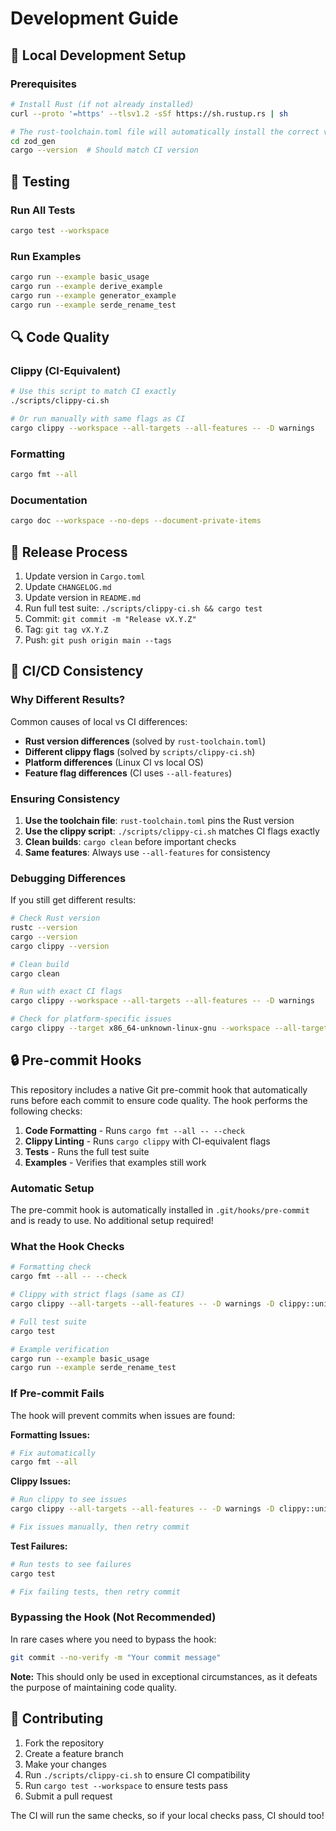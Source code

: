 # Development Guide

## 🔧 Local Development Setup

### Prerequisites

```bash
# Install Rust (if not already installed)
curl --proto '=https' --tlsv1.2 -sSf https://sh.rustup.rs | sh

# The rust-toolchain.toml file will automatically install the correct version
cd zod_gen
cargo --version  # Should match CI version
```

## 🧪 Testing

### Run All Tests
```bash
cargo test --workspace
```

### Run Examples
```bash
cargo run --example basic_usage
cargo run --example derive_example
cargo run --example generator_example
cargo run --example serde_rename_test
```

## 🔍 Code Quality

### Clippy (CI-Equivalent)
```bash
# Use this script to match CI exactly
./scripts/clippy-ci.sh

# Or run manually with same flags as CI
cargo clippy --workspace --all-targets --all-features -- -D warnings
```

### Formatting
```bash
cargo fmt --all
```

### Documentation
```bash
cargo doc --workspace --no-deps --document-private-items
```

## 🚀 Release Process

1. Update version in `Cargo.toml`
2. Update `CHANGELOG.md`
3. Update version in `README.md`
4. Run full test suite: `./scripts/clippy-ci.sh && cargo test`
5. Commit: `git commit -m "Release vX.Y.Z"`
6. Tag: `git tag vX.Y.Z`
7. Push: `git push origin main --tags`

## 🔄 CI/CD Consistency

### Why Different Results?

Common causes of local vs CI differences:
- **Rust version differences** (solved by `rust-toolchain.toml`)
- **Different clippy flags** (solved by `scripts/clippy-ci.sh`)
- **Platform differences** (Linux CI vs local OS)
- **Feature flag differences** (CI uses `--all-features`)

### Ensuring Consistency

1. **Use the toolchain file**: `rust-toolchain.toml` pins the Rust version
2. **Use the clippy script**: `./scripts/clippy-ci.sh` matches CI flags exactly
3. **Clean builds**: `cargo clean` before important checks
4. **Same features**: Always use `--all-features` for consistency

### Debugging Differences

If you still get different results:

```bash
# Check Rust version
rustc --version
cargo --version
cargo clippy --version

# Clean build
cargo clean

# Run with exact CI flags
cargo clippy --workspace --all-targets --all-features -- -D warnings

# Check for platform-specific issues
cargo clippy --target x86_64-unknown-linux-gnu --workspace --all-targets --all-features -- -D warnings
```

## 🔒 Pre-commit Hooks

This repository includes a native Git pre-commit hook that automatically runs before each commit to ensure code quality. The hook performs the following checks:

1. **Code Formatting** - Runs `cargo fmt --all -- --check`
2. **Clippy Linting** - Runs `cargo clippy` with CI-equivalent flags
3. **Tests** - Runs the full test suite
4. **Examples** - Verifies that examples still work

### Automatic Setup

The pre-commit hook is automatically installed in `.git/hooks/pre-commit` and is ready to use. No additional setup required!

### What the Hook Checks

```bash
# Formatting check
cargo fmt --all -- --check

# Clippy with strict flags (same as CI)
cargo clippy --all-targets --all-features -- -D warnings -D clippy::uninlined-format-args

# Full test suite
cargo test

# Example verification
cargo run --example basic_usage
cargo run --example serde_rename_test
```

### If Pre-commit Fails

The hook will prevent commits when issues are found:

**Formatting Issues:**
```bash
# Fix automatically
cargo fmt --all
```

**Clippy Issues:**
```bash
# Run clippy to see issues
cargo clippy --all-targets --all-features -- -D warnings -D clippy::uninlined-format-args

# Fix issues manually, then retry commit
```

**Test Failures:**
```bash
# Run tests to see failures
cargo test

# Fix failing tests, then retry commit
```

### Bypassing the Hook (Not Recommended)

In rare cases where you need to bypass the hook:

```bash
git commit --no-verify -m "Your commit message"
```

**Note:** This should only be used in exceptional circumstances, as it defeats the purpose of maintaining code quality.

## 📝 Contributing

1. Fork the repository
2. Create a feature branch
3. Make your changes
4. Run `./scripts/clippy-ci.sh` to ensure CI compatibility
5. Run `cargo test --workspace` to ensure tests pass
6. Submit a pull request

The CI will run the same checks, so if your local checks pass, CI should too!